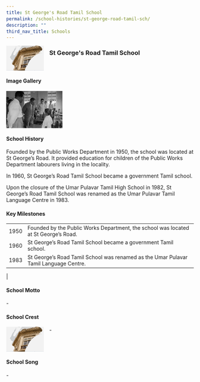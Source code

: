 ```yaml
---
title: St George's Road Tamil School
permalink: /school-histories/st-george-road-tamil-sch/
description: ""
third_nav_title: Schools
---
```

<img src="/images/stgeorgeroadtamil1.png" style="width:20%;margin-right:15px;" align = "left">

### **St George's Road Tamil School**

<br clear="left">

#### **Image Gallery**

<p><a href="/images/stgeorgeroadtamil2.jpg">  
<img src="/images/stgeorgeroadtamil2.jpg" style="width:30%;margin-right:15px;" align = "left">
</a></p>

<br clear="left">

#### **School History**
Founded by the Public Works Department in 1950, the school was located at St George’s Road. It provided education for children of the Public Works Department labourers living in the locality.

In 1960, St George’s Road Tamil School became a government Tamil school.

Upon the closure of the Umar Pulavar Tamil High School in 1982, St George’s Road Tamil School was renamed as the Umar Pulavar Tamil Language Centre in 1983.

#### **Key Milestones**

|  |  |
|:---:|---|
| 1950 | Founded by the Public Works Department, the school was located at St George’s Road. |
| 1960 | St George’s Road Tamil School became a government Tamil school. |
| 1983 | St George’s Road Tamil School was renamed as the Umar Pulavar Tamil Language Centre. |
|

#### **School Motto**
\-

#### **School Crest**
<img src="/images/stgeorgeroadtamil1.png" style="width:20%;margin-right:15px;" align = "left">

\-

<br clear="left">

#### **School Song**
\-